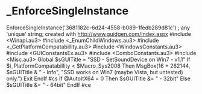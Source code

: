 # _EnforceSingleInstance
EnforceSingleInstance('3681182c-6d24-4558-b089-1fedb289d81c') ; any 'unique' string; created with http://www.guidgen.com/Index.aspx  #include &lt;Winapi.au3> #include &lt;_EnumChildWindows.au3> #include &lt;_GetPlatformCompatabillity.au3> #include &lt;WindowsConstants.au3> #include &lt;GUIConstantsEx.au3> #include &lt;ComboConstants.au3> #include &lt;Misc.au3>  Global $sGUITitle = "SSD - SetSoundDevice on Win7 - v1.1"  If $i_PlatformCompatabillity &lt; $Macro_Sys2008 Then     MsgBox(16 + 262144, $sGUITitle &amp; " - Info", "SSD works on Win7 (maybe Vista, but untested) only.")     Exit EndIf  #cs If @AutoItX64 = 0 Then     $sGUITitle &amp;= " - 32bit" Else     $sGUITitle &amp;= " - 64bit" EndIf #ce
